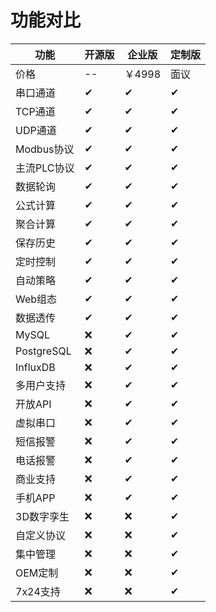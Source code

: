 # 功能对比

| 功能         | 开源版 | 企业版   | 定制版 |
|------------|-----|-------|-----|
| 价格         | --  | ￥4998 | 面议  |
| 串口通道       | ✔   | ✔     | ✔   |
| TCP通道      | ✔   | ✔     | ✔   |
| UDP通道      | ✔   | ✔     | ✔   |
| Modbus协议   | ✔   | ✔     | ✔   |
| 主流PLC协议    | ✔   | ✔     | ✔   |
| 数据轮询       | ✔   | ✔     | ✔   |
| 公式计算       | ✔   | ✔     | ✔   |
| 聚合计算       | ✔   | ✔     | ✔   |
| 保存历史       | ✔   | ✔     | ✔   |
| 定时控制       | ✔   | ✔     | ✔   |
| 自动策略       | ✔   | ✔     | ✔   |
| Web组态      | ✔   | ✔     | ✔   |
| 数据透传       | ✔   | ✔     | ✔   |
| MySQL      | ❌   | ✔     | ✔   |
| PostgreSQL | ❌   | ✔     | ✔   |
| InfluxDB   | ❌   | ✔     | ✔   |
| 多用户支持      | ❌   | ✔     | ✔   |
| 开放API      | ❌   | ✔     | ✔   |
| 虚拟串口       | ❌   | ✔     | ✔   |
| 短信报警       | ❌   | ✔     | ✔   |
| 电话报警       | ❌   | ✔     | ✔   |
| 商业支持       | ❌   | ✔     | ✔   |
| 手机APP      | ❌   | ✔     | ✔   |
| 3D数字孪生     | ❌   | ❌     | ✔   |
| 自定义协议      | ❌   | ❌     | ✔   |
| 集中管理       | ❌   | ❌     | ✔   |
| OEM定制      | ❌   | ❌     | ✔   |
| 7x24支持     | ❌   | ❌     | ✔   |
